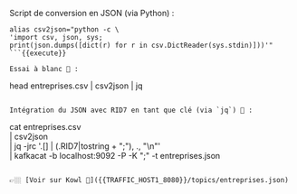Script de conversion en JSON (via Python) : 
```
alias csv2json="python -c \
'import csv, json, sys; 
print(json.dumps([dict(r) for r in csv.DictReader(sys.stdin)]))'"
```{{execute}}

Essai à blanc 🔫 :
```
head entreprises.csv | csv2json | jq
```{{execute}}

Intégration du JSON avec RID7 en tant que clé (via `jq`) 🚀 : 
```
cat entreprises.csv \
    | csv2json \
    | jq -jrc '.[] | (.RID7|tostring + ";"), ., "\n"' \
    | kafkacat -b localhost:9092 -P -K ";" -t entreprises.json
```{{execute}}

👉🏼 [Voir sur Kowl 🤩]({{TRAFFIC_HOST1_8080}}/topics/entreprises.json)
